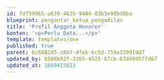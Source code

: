```yaml
---
id: fdf59965-a639-4635-9484-83b3e99bd0ba
blueprint: pengantar_ketua_pengadilan
title: 'Profil Anggota Honorer'
konten: '<p>Perlu Data...</p>'
template: templates/one
published: true
parent: 6c6882d5-c8b7-4feb-bc5d-759a159919d7
updated_by: b508b92f-3365-4525-87cb-07d49957fd67
updated_at: 1660415823
---
```


